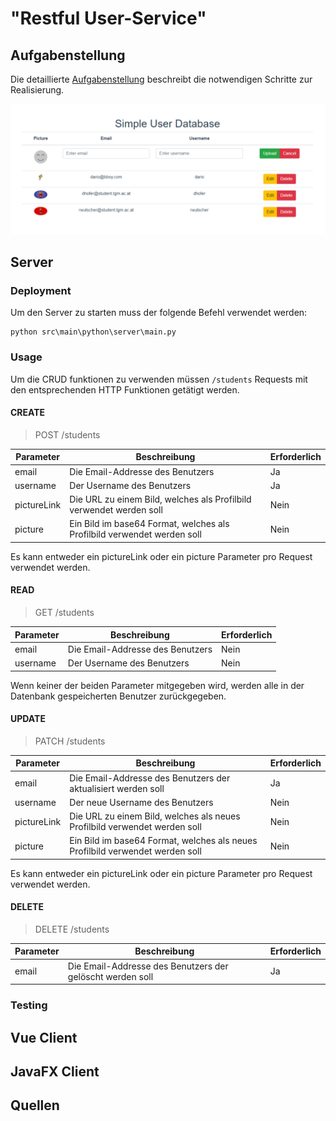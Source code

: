 # "Restful User-Service"

## Aufgabenstellung
Die detaillierte [Aufgabenstellung](TASK.md) beschreibt die notwendigen Schritte zur Realisierung.

![vueJS client](vue.png)
## Server

### Deployment
Um den Server zu starten muss der folgende Befehl verwendet werden:
```
python src\main\python\server\main.py
```

### Usage

Um die CRUD funktionen zu verwenden müssen `/students` Requests mit den 
entsprechenden HTTP Funktionen getätigt werden. 

#### CREATE
> POST <URL>/students

|Parameter|Beschreibung|Erforderlich|
|---|---|---|
|email|Die Email-Addresse des Benutzers|Ja|
|username|Der Username des Benutzers|Ja|
|pictureLink|Die URL zu einem Bild, welches als Profilbild verwendet werden soll|Nein|
|picture|Ein Bild im base64 Format, welches als Profilbild verwendet werden soll|Nein|

Es kann entweder ein pictureLink oder ein picture Parameter pro Request verwendet werden.
#### READ
> GET <URL>/students

|Parameter|Beschreibung|Erforderlich|
|---|---|---|
|email|Die Email-Addresse des Benutzers|Nein|
|username|Der Username des Benutzers|Nein|

Wenn keiner der beiden Parameter mitgegeben wird, werden alle in der Datenbank gespeicherten
Benutzer zurückgegeben.
#### UPDATE
> PATCH <URL>/students

|Parameter|Beschreibung|Erforderlich|
|---|---|---|
|email|Die Email-Addresse des Benutzers der aktualisiert werden soll|Ja|
|username|Der neue Username des Benutzers|Nein|
|pictureLink|Die URL zu einem Bild, welches als neues Profilbild verwendet werden soll|Nein|
|picture|Ein Bild im base64 Format, welches als neues Profilbild verwendet werden soll|Nein|

Es kann entweder ein pictureLink oder ein picture Parameter pro Request verwendet werden.
#### DELETE
> DELETE <URL>/students

|Parameter|Beschreibung|Erforderlich|
|---|---|---|
|email|Die Email-Addresse des Benutzers der gelöscht werden soll|Ja|
### Testing


## Vue Client

## JavaFX Client

## Quellen
